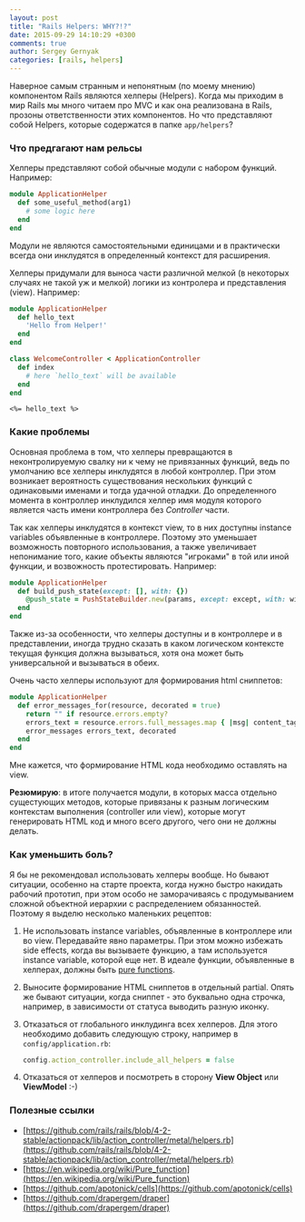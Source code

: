 ```yaml
---
layout: post
title: "Rails Helpers: WHY?!?"
date: 2015-09-29 14:10:29 +0300
comments: true
author: Sergey Gernyak
categories: [rails, helpers]
---
```


Наверное самым странным и непонятным (по моему мнению) компонентом
Rails являются хелперы (Helpers). Когда мы приходим в мир Rails мы много
читаем про MVC и как она реализована в Rails, прозоны ответственности
этих компонентов. Но что представляют собой Helpers, которые содержатся
в папке `app/helpers`?

### Что предгагают нам рельсы

Хелперы представляют собой обычные модули с набором функций. Например:

```ruby
module ApplicationHelper
  def some_useful_method(arg1)
    # some logic here
  end
end
```

Модули не являются самостоятельными единицами и в практически всегда они
инклудятся в определенный контекст для расширения.

Хелперы придумали для выноса части различной мелкой (в некоторых случаях
не такой уж и мелкой) логики из контролера и представления (view).
Например:

```ruby app/helpers/application_helper.rb
module ApplicationHelper
  def hello_text
    'Hello from Helper!'
  end
end
```

```ruby app/controllers/welcome_controller.rb
class WelcomeController < ApplicationController
  def index
    # here `hello_text` will be available
  end
end
```

```erb app/views/welcome/index.html.erb
<%= hello_text %>
```

### Какие проблемы

Основная проблема в том, что хелперы превращаются в неконтролируемую
свалку ни к чему не привязанных функций, ведь по умолчанию все хелперы
инклудятся в любой контроллер. При этом возникает вероятность
существования нескольких функций с одинаковыми именами и тогда удачной
отладки. До определенного момента в контроллер инклудился хелпер имя
модуля которого является часть имени контроллера без _Controller_ части.

Так как хелперы инклудятся в контекст view, то в них доступны instance variables объявленные в
контроллере. Поэтому это уменьшает возможность повторного использования,
а также увеличивает непонимание того, какие объекты являются "игроками"
в той или иной функции, и возвожность протестировать. Например:

```ruby app/helpers/application_helper.rb
module ApplicationHelper
  def build_push_state(except: [], with: {})
    @push_state = PushStateBuilder.new(params, except: except, with: with).build
  end
end
```

Также из-за особенности, что хелперы доступны и в контроллере и в
представлении, иногда трудно сказать в каком логическом контексте текущая функция
должна вызываться, хотя она может быть универсальной и вызываться в
обеих.

Очень часто хелперы используют для формирования html сниппетов:

```ruby app/helpers/application_helper.rb
module ApplicationHelper
  def error_messages_for(resource, decorated = true)
    return "" if resource.errors.empty?
    errors_text = resource.errors.full_messages.map { |msg| content_tag(:li, msg) }.join
    error_messages errors_text, decorated
  end
end
```

Мне кажется, что формирование HTML кода необходимо оставлять на view.

__Резюмирую__: в итоге получается модули, в которых масса отдельно
сущестующих методов, которые привязаны к разным логическим контекстам выполнения
(controller или view), которые могут генерировать HTML код и много всего
другого, чего они не должны делать.

### Как уменьшить боль?

Я бы не рекомендовал использовать хелперы вообще. Но бывают ситуации,
особенно на старте проекта, когда нужно быстро накидать рабочий
прототип, при этом особо не заморачиваясь с продумыванием сложной
объектной иерархии с распределением обязанностей. Поэтому я выделю
несколько маленьких рецептов:

1. Не использовать instance variables, объявленные в контроллере или во
   view. Передавайте явно параметры. При этом можно избежать side
   effects, когда вы вызываете функцию, а там используется instance
   variable, которой еще нет. В идеале функции, объявленные в хелперах,
   должны быть [pure functions](https://en.wikipedia.org/wiki/Pure_function).

2. Выносите формирование HTML сниппетов в отдельный partial. Опять же
   бывают ситуации, когда сниппет - это буквально одна строчка,
   например, в зависимости от статуса выводить разную иконку.

3. Отказаться от глобального инклудинга всех хелперов. Для этого
   необходимо добавить следующую строку, например в
   `config/application.rb`:

   ```ruby
   config.action_controller.include_all_helpers = false
   ```
4. Отказаться от хелперов и посмотреть в сторону __View Object__ или
   __ViewModel__ :-)

### Полезные ссылки

- [https://github.com/rails/rails/blob/4-2-stable/actionpack/lib/action_controller/metal/helpers.rb](https://github.com/rails/rails/blob/4-2-stable/actionpack/lib/action_controller/metal/helpers.rb)
- [https://en.wikipedia.org/wiki/Pure_function](https://en.wikipedia.org/wiki/Pure_function)
- [https://github.com/apotonick/cells](https://github.com/apotonick/cells)
- [https://github.com/drapergem/draper](https://github.com/drapergem/draper)
